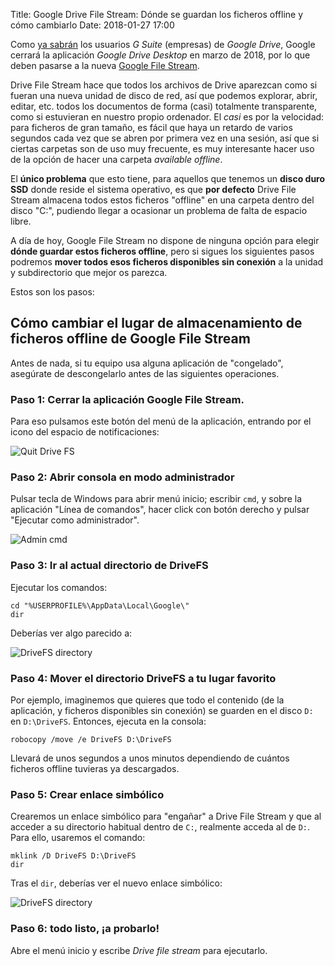Title: Google Drive File Stream: Dónde se guardan los ficheros offline y cómo cambiarlo
Date: 2018-01-27 17:00

Como [ya sabrán](https://www.trecebits.com/2017/10/04/google-drive-morira-marzo-asi-sera-sustituto/) los usuarios _G Suite_ (empresas) de _Google Drive_, Google
cerrará la aplicación _Google Drive Desktop_ en marzo de 2018, por lo que deben
pasarse a la nueva [Google File Stream](https://support.google.com/a/answer/7491144?hl=es).

Drive File Stream hace que todos los archivos de Drive aparezcan como si fueran
una nueva unidad de disco de red, así que podemos explorar, abrir, editar, etc.
todos los documentos de forma (casi) totalmente transparente, como si estuvieran
en nuestro propio ordenador. El _casi_ es por la velocidad: para ficheros de gran
tamaño, es fácil que haya un retardo de varios segundos cada vez que se abren
por primera vez en una sesión, así que si ciertas carpetas son de uso muy
frecuente, es muy interesante hacer uso de la opción de hacer una carpeta _available offline_.

El **único problema** que esto tiene, para aquellos que tenemos un **disco duro SSD**
donde reside el sistema operativo, es que **por defecto** Drive File Stream
almacena todos estos ficheros "offline" en una carpeta dentro del disco "C:",
pudiendo llegar a ocasionar un problema de falta de espacio libre.

A día de hoy, Google File Stream no dispone de ninguna opción para elegir
**dónde guardar estos ficheros offline**, pero si sigues los siguientes pasos
podremos **mover todos esos ficheros disponibles sin conexión** a la unidad y
subdirectorio que mejor os parezca.

Estos son los pasos:

## Cómo cambiar el lugar de almacenamiento de ficheros offline de Google File Stream

Antes de nada, si tu equipo usa alguna aplicación de "congelado", asegúrate de
descongelarlo antes de las siguientes operaciones.

### Paso 1: Cerrar la aplicación Google File Stream.

Para eso pulsamos este botón del menú de la aplicación, entrando por el icono del
espacio de notificaciones:

![Quit Drive FS]({filename}/imgs/2018-01/1_gsuite_quit.png)

### Paso 2: Abrir consola en modo administrador

Pulsar tecla de Windows para abrir menú inicio; escribir `cmd`, y sobre
la aplicación "Línea de comandos", hacer click con botón derecho y
pulsar "Ejecutar como administrador".

![Admin cmd]({filename}/imgs/2018-01/2_admin_cmd.png)

### Paso 3: Ir al actual directorio de DriveFS

Ejecutar los comandos:

    cd "%USERPROFILE%\AppData\Local\Google\"
    dir

Deberías ver algo parecido a:

![DriveFS directory]({filename}/imgs/2018-01/3_drivefs_dir.png)

### Paso 4: Mover el directorio DriveFS a tu lugar favorito

Por ejemplo, imaginemos que quieres que todo el contenido (de la aplicación,
y ficheros disponibles sin conexión) se guarden en el disco `D:` en `D:\DriveFS`.
Entonces, ejecuta en la consola:

    robocopy /move /e DriveFS D:\DriveFS

Llevará de unos segundos a unos minutos dependiendo de cuántos ficheros offline
tuvieras ya descargados.


### Paso 5: Crear enlace simbólico

Crearemos un enlace simbólico para "engañar" a Drive File Stream y que
al acceder a su directorio habitual dentro de `C:`, realmente acceda al de `D:`.
Para ello, usaremos el comando:

    mklink /D DriveFS D:\DriveFS
    dir

Tras el `dir`, deberías ver el nuevo enlace simbólico:

![DriveFS directory]({filename}/imgs/2018-01/5_afer_symlink.png)


### Paso 6: todo listo, ¡a probarlo!

Abre el menú inicio y escribe _Drive file stream_ para ejecutarlo.
